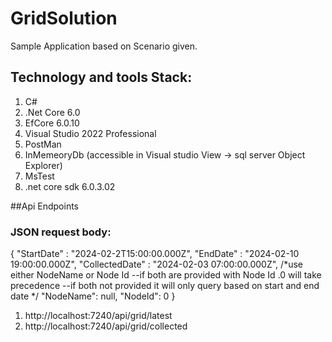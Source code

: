 # GridSolution

Sample Application based on Scenario given.

## Technology  and tools Stack:

1.	C#
2.	.Net Core 6.0
3.	EfCore 6.0.10
4.	Visual Studio 2022 Professional
5.	PostMan
6.	InMemeoryDb (accessible in Visual studio View -> sql server Object Explorer)
7.	MsTest
8.	.net core sdk 6.0.3.02



##Api Endpoints

### JSON request body:

{
    "StartDate" : "2024-02-2T15:00:00.000Z",
    "EndDate" : "2024-02-10 19:00:00.000Z",
    "CollectedDate" : "2024-02-03 07:00:00.000Z",
    /*use either NodeName or Node Id 
    --if both are provided with  Node Id .0 will take precedence
    --if both not provided it will only query based on start and end date
    */
    "NodeName": null,
    "NodeId": 0
} 

 
1. http://localhost:7240/api/grid/latest
2.  http://localhost:7240/api/grid/collected
